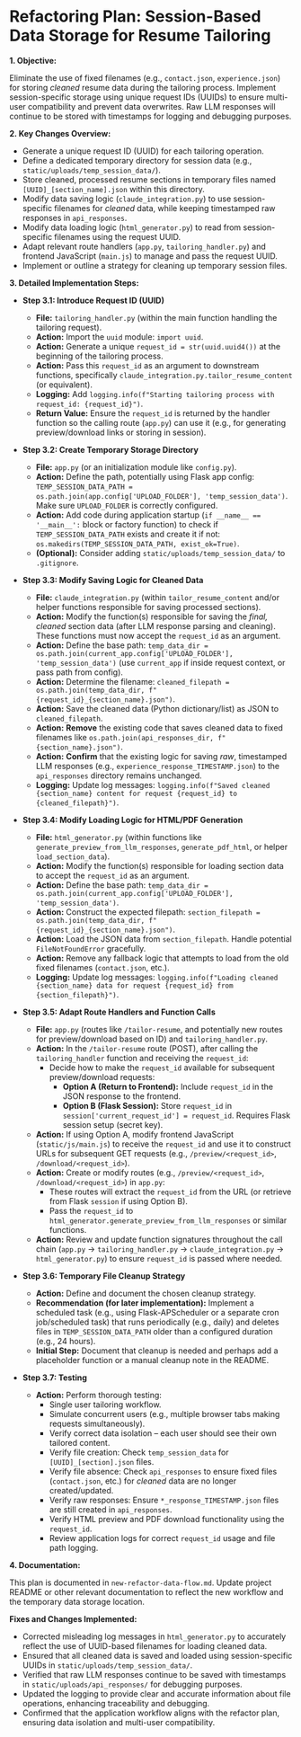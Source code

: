 # Refactoring Plan: Session-Based Data Storage for Resume Tailoring

**1. Objective:**

Eliminate the use of fixed filenames (e.g., `contact.json`, `experience.json`) for storing *cleaned* resume data during the tailoring process. Implement session-specific storage using unique request IDs (UUIDs) to ensure multi-user compatibility and prevent data overwrites. Raw LLM responses will continue to be stored with timestamps for logging and debugging purposes.

**2. Key Changes Overview:**

*   Generate a unique request ID (UUID) for each tailoring operation.
*   Define a dedicated temporary directory for session data (e.g., `static/uploads/temp_session_data/`).
*   Store cleaned, processed resume sections in temporary files named `[UUID]_[section_name].json` within this directory.
*   Modify data saving logic (`claude_integration.py`) to use session-specific filenames for *cleaned* data, while keeping timestamped raw responses in `api_responses`.
*   Modify data loading logic (`html_generator.py`) to read from session-specific filenames using the request UUID.
*   Adapt relevant route handlers (`app.py`, `tailoring_handler.py`) and frontend JavaScript (`main.js`) to manage and pass the request UUID.
*   Implement or outline a strategy for cleaning up temporary session files.

**3. Detailed Implementation Steps:**

*   **Step 3.1: Introduce Request ID (UUID)**
    *   **File:** `tailoring_handler.py` (within the main function handling the tailoring request).
    *   **Action:** Import the `uuid` module: `import uuid`.
    *   **Action:** Generate a unique `request_id = str(uuid.uuid4())` at the beginning of the tailoring process.
    *   **Action:** Pass this `request_id` as an argument to downstream functions, specifically `claude_integration.py.tailor_resume_content` (or equivalent).
    *   **Logging:** Add `logging.info(f"Starting tailoring process with request_id: {request_id}")`.
    *   **Return Value:** Ensure the `request_id` is returned by the handler function so the calling route (`app.py`) can use it (e.g., for generating preview/download links or storing in session).

*   **Step 3.2: Create Temporary Storage Directory**
    *   **File:** `app.py` (or an initialization module like `config.py`).
    *   **Action:** Define the path, potentially using Flask app config: `TEMP_SESSION_DATA_PATH = os.path.join(app.config['UPLOAD_FOLDER'], 'temp_session_data')`. Make sure `UPLOAD_FOLDER` is correctly configured.
    *   **Action:** Add code during application startup (`if __name__ == '__main__':` block or factory function) to check if `TEMP_SESSION_DATA_PATH` exists and create it if not: `os.makedirs(TEMP_SESSION_DATA_PATH, exist_ok=True)`.
    *   **(Optional):** Consider adding `static/uploads/temp_session_data/` to `.gitignore`.

*   **Step 3.3: Modify Saving Logic for Cleaned Data**
    *   **File:** `claude_integration.py` (within `tailor_resume_content` and/or helper functions responsible for saving processed sections).
    *   **Action:** Modify the function(s) responsible for saving the *final, cleaned* section data (after LLM response parsing and cleaning). These functions must now accept the `request_id` as an argument.
    *   **Action:** Define the base path: `temp_data_dir = os.path.join(current_app.config['UPLOAD_FOLDER'], 'temp_session_data')` (use `current_app` if inside request context, or pass path from config).
    *   **Action:** Determine the filename: `cleaned_filepath = os.path.join(temp_data_dir, f"{request_id}_{section_name}.json")`.
    *   **Action:** Save the cleaned data (Python dictionary/list) as JSON to `cleaned_filepath`.
    *   **Action:** **Remove** the existing code that saves cleaned data to fixed filenames like `os.path.join(api_responses_dir, f"{section_name}.json")`.
    *   **Action:** **Confirm** that the existing logic for saving *raw*, timestamped LLM responses (e.g., `experience_response_TIMESTAMP.json`) to the `api_responses` directory remains unchanged.
    *   **Logging:** Update log messages: `logging.info(f"Saved cleaned {section_name} content for request {request_id} to {cleaned_filepath}")`.

*   **Step 3.4: Modify Loading Logic for HTML/PDF Generation**
    *   **File:** `html_generator.py` (within functions like `generate_preview_from_llm_responses`, `generate_pdf_html`, or helper `load_section_data`).
    *   **Action:** Modify the function(s) responsible for loading section data to accept the `request_id` as an argument.
    *   **Action:** Define the base path: `temp_data_dir = os.path.join(current_app.config['UPLOAD_FOLDER'], 'temp_session_data')`.
    *   **Action:** Construct the expected filepath: `section_filepath = os.path.join(temp_data_dir, f"{request_id}_{section_name}.json")`.
    *   **Action:** Load the JSON data from `section_filepath`. Handle potential `FileNotFoundError` gracefully.
    *   **Action:** Remove any fallback logic that attempts to load from the old fixed filenames (`contact.json`, etc.).
    *   **Logging:** Update log messages: `logging.info(f"Loading cleaned {section_name} data for request {request_id} from {section_filepath}")`.

*   **Step 3.5: Adapt Route Handlers and Function Calls**
    *   **File:** `app.py` (routes like `/tailor-resume`, and potentially new routes for preview/download based on ID) and `tailoring_handler.py`.
    *   **Action:** In the `/tailor-resume` route (POST), after calling the `tailoring_handler` function and receiving the `request_id`:
        *   Decide how to make the `request_id` available for subsequent preview/download requests:
            *   **Option A (Return to Frontend):** Include `request_id` in the JSON response to the frontend.
            *   **Option B (Flask Session):** Store `request_id` in `session['current_request_id'] = request_id`. Requires Flask session setup (secret key).
    *   **Action:** If using Option A, modify frontend JavaScript (`static/js/main.js`) to receive the `request_id` and use it to construct URLs for subsequent GET requests (e.g., `/preview/<request_id>`, `/download/<request_id>`).
    *   **Action:** Create or modify routes (e.g., `/preview/<request_id>`, `/download/<request_id>`) in `app.py`:
        *   These routes will extract the `request_id` from the URL (or retrieve from Flask `session` if using Option B).
        *   Pass the `request_id` to `html_generator.generate_preview_from_llm_responses` or similar functions.
    *   **Action:** Review and update function signatures throughout the call chain (`app.py` -> `tailoring_handler.py` -> `claude_integration.py` -> `html_generator.py`) to ensure `request_id` is passed where needed.

*   **Step 3.6: Temporary File Cleanup Strategy**
    *   **Action:** Define and document the chosen cleanup strategy.
    *   **Recommendation (for later implementation):** Implement a scheduled task (e.g., using Flask-APScheduler or a separate cron job/scheduled task) that runs periodically (e.g., daily) and deletes files in `TEMP_SESSION_DATA_PATH` older than a configured duration (e.g., 24 hours).
    *   **Initial Step:** Document that cleanup is needed and perhaps add a placeholder function or a manual cleanup note in the README.

*   **Step 3.7: Testing**
    *   **Action:** Perform thorough testing:
        *   Single user tailoring workflow.
        *   Simulate concurrent users (e.g., multiple browser tabs making requests simultaneously).
        *   Verify correct data isolation – each user should see their own tailored content.
        *   Verify file creation: Check `temp_session_data` for `[UUID]_[section].json` files.
        *   Verify file absence: Check `api_responses` to ensure fixed files (`contact.json`, etc.) for *cleaned* data are no longer created/updated.
        *   Verify raw responses: Ensure `*_response_TIMESTAMP.json` files are still created in `api_responses`.
        *   Verify HTML preview and PDF download functionality using the `request_id`.
        *   Review application logs for correct `request_id` usage and file path logging.

**4. Documentation:**

This plan is documented in `new-refactor-data-flow.md`. Update project README or other relevant documentation to reflect the new workflow and the temporary data storage location.

**Fixes and Changes Implemented:**

- Corrected misleading log messages in `html_generator.py` to accurately reflect the use of UUID-based filenames for loading cleaned data.
- Ensured that all cleaned data is saved and loaded using session-specific UUIDs in `static/uploads/temp_session_data/`.
- Verified that raw LLM responses continue to be saved with timestamps in `static/uploads/api_responses/` for debugging purposes.
- Updated the logging to provide clear and accurate information about file operations, enhancing traceability and debugging.
- Confirmed that the application workflow aligns with the refactor plan, ensuring data isolation and multi-user compatibility. 